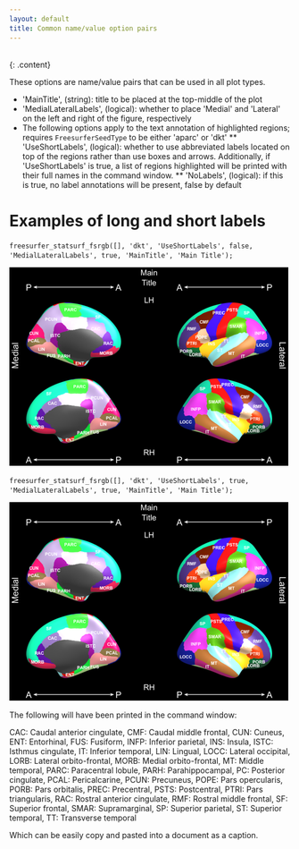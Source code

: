 ```yaml
---
layout: default
title: Common name/value option pairs
---
```

<br>
{: .content}

These options are name/value pairs that can be used in all plot types.

* 'MainTitle', (string): title to be placed at the top-middle of the plot
* 'MedialLateralLabels', (logical): whether to place 'Medial' and 'Lateral' on the left and right of the figure, respectively
* The following options apply to the text annotation of highlighted regions; requires `FreesurferSeedType` to be either 'aparc' or 'dkt'
** 'UseShortLabels', (logical): whether to use abbreviated labels located on top of the regions rather than use boxes and arrows. Additionally, if 'UseShortLabels' is true, a list of regions highlighted will be printed with their full names in the command window.
** 'NoLabels', (logical): if this is true, no label annotations will be present, false by default

# Examples of long and short labels

`freesurfer_statsurf_fsrgb([], 'dkt', 'UseShortLabels', false, 'MedialLateralLabels', true, 'MainTitle', 'Main Title');`

![Image of p-value plot](img/longlabels.png)

`freesurfer_statsurf_fsrgb([], 'dkt', 'UseShortLabels', true, 'MedialLateralLabels', true, 'MainTitle', 'Main Title');`

![Image of p-value plot](img/shortlabels.png)

The following will have been printed in the command window:


CAC: Caudal anterior cingulate, CMF: Caudal middle frontal, CUN: Cuneus, ENT: Entorhinal, FUS: Fusiform, INFP: Inferior parietal, INS: Insula, ISTC: Isthmus cingulate, IT: Inferior temporal, LIN: Lingual, LOCC: Lateral occipital, LORB: Lateral orbito-frontal, MORB: Medial orbito-frontal, MT: Middle temporal, PARC: Paracentral lobule, PARH: Parahippocampal, PC: Posterior cingulate, PCAL: Pericalcarine, PCUN: Precuneus, POPE: Pars opercularis, PORB: Pars orbitalis, PREC: Precentral, PSTS: Postcentral, PTRI: Pars triangularis, RAC: Rostral anterior cingulate, RMF: Rostral middle frontal, SF: Superior frontal, SMAR: Supramarginal, SP: Superior parietal, ST: Superior temporal, TT: Transverse temporal

Which can be easily copy and pasted into a document as a caption.